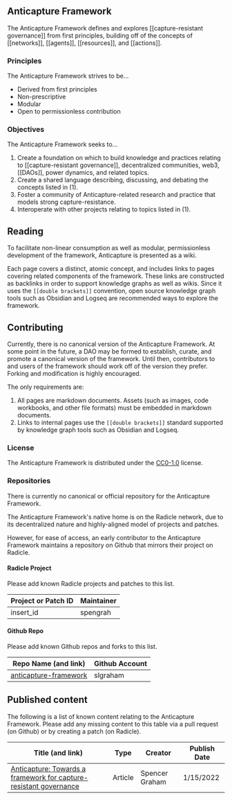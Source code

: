 ## Anticapture Framework
The Anticapture Framework defines and explores [[capture-resistant governance]] from first principles, building off of the concepts of [[networks]], [[agents]], [[resources]], and [[actions]].

### Principles
The Anticapture Framework strives to be...
- Derived from first principles
- Non-prescriptive
- Modular
- Open to permissionless contribution

### Objectives
The Anticapture Framework seeks to...

1. Create a foundation on which to build knowledge and practices relating to [[capture-resistant governance]], decentralized communities, web3, [[DAOs]], power dynamics, and related topics.
2. Create a shared language describing, discussing, and debating the concepts listed in (1).
3. Foster a community of Anticapture-related research and practice that models strong capture-resistance.
4. Interoperate with other projects relating to topics listed in (1).

## Reading
To facilitate non-linear consumption as well as modular, permissionless development of the framework, Anticapture is presented as a wiki. 

Each page covers a distinct, atomic concept, and includes links to pages covering related components of the framework. These links are constructed as backlinks in order to support knowledge graphs as well as wikis. Since it uses the `[[double brackets]]`  convention, open source knowledge graph tools such as Obsidian and Logseq are recommended ways to explore the framework.

## Contributing
Currently, there is no canonical version of the Anticapture Framework. At some point in the future, a DAO may be formed to establish, curate, and promote a canonical version of the framework. Until then, contributors to and users of the framework should work off of the version they prefer. Forking and modification is highly encouraged.

The only requirements are: 
1. All pages are markdown documents. Assets (such as images, code workbooks, and other file formats) must be embedded in markdown documents.
2. Links to internal pages use the `[[double brackets]]` standard supported by knowledge graph tools such as Obsidian and Logseq.

### License
The Anticapture Framework is distributed under the [CC0-1.0](https://creativecommons.org/publicdomain/zero/1.0/) license.

### Repositories
There is currently no canonical or official repository for the Anticapture Framework. 

The Anticapture Framework's native home is on the Radicle network, due to its decentralized nature and highly-aligned model of projects and patches.

However, for ease of access, an early contributor to the Anticapture Framework maintains a repository on Github that mirrors their project on Radicle.

#### Radicle Project
Please add known Radicle projects and patches to this list.

| Project or Patch ID | Maintainer |
| -- | -- |
| insert_id | spengrah |

#### Github Repo
Please add known Github repos and forks to this list.

| Repo Name (and link) | Github Account | 
| -- | -- | 
| [anticapture-framework](insert_url) | slgraham | 

## Published content
The following is a list of known content relating to the Anticapture Framework. Please add any missing content to this table via a pull request (on Github) or by creating a patch (on Radicle).

| Title (and link) | Type | Creator | Publish Date |
| -- | -- | -- | -- |
| [Anticapture: Towards a framework for capture-resistant governance](insert_url) | Article | Spencer Graham | 1/15/2022 |


